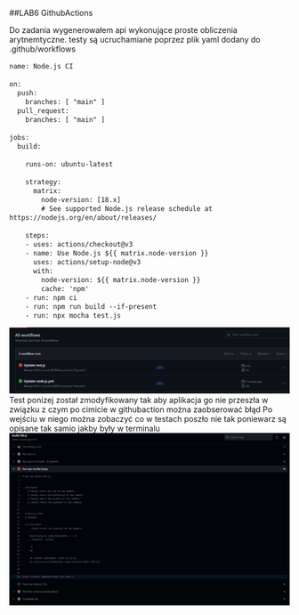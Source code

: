 ##LAB6 GithubActions

Do zadania wygenerowałem api wykonujące proste obliczenia arytnemtyczne. testy są ucruchamiane poprzez plik yaml dodany do .github/workflows
```
name: Node.js CI

on:
  push:
    branches: [ "main" ]
  pull_request:
    branches: [ "main" ]

jobs:
  build:

    runs-on: ubuntu-latest

    strategy:
      matrix:
        node-version: [18.x]
        # See supported Node.js release schedule at https://nodejs.org/en/about/releases/

    steps:
    - uses: actions/checkout@v3
    - name: Use Node.js ${{ matrix.node-version }}
      uses: actions/setup-node@v3
      with:
        node-version: ${{ matrix.node-version }}
        cache: 'npm'
    - run: npm ci
    - run: npm run build --if-present
    - run: npx mocha test.js

```
![App Screenshot](1.PNG)
Test ponizej został zmodyfikowany tak aby aplikacja go nie przeszła w związku z czym po cimicie w githubaction można zaobserować błąd
Po wejściu w niego można zobaczyć co w testach poszło nie tak poniewarz są opisane tak samio jakby były w terminalu 
![App Screenshot](2.PNG)